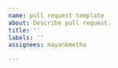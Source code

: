 ```yaml
---
name: pull request template
about: Describe pull request.
title: ''
labels: ''
assignees: mayankmetha

---
```

